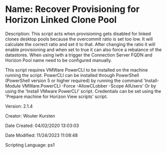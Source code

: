 ﻿# Name: Recover Provisioning for Horizon Linked Clone Pool

Description: This script acts when provisioning gets disabled for linked clones desktop pools because the overcommit ratio is set too low. It will calculate the correct ratio and set it to that.
After changing the ratio it will enable provisioning and when set to true it can also force a rebalance of the datastores.
When using iwth a trigger the Connection Server FQDN and Horizon Pool name need to be configured manually.

This script requires VMWare PowerCLI to be installed on the machine running the script.
PowerCLI can be installed through PowerShell (PowerShell version 5 or higher required) by running the command 'Install-Module VMWare.PowerCLI -Force -AllowCLobber -Scope AllUsers' Or by using the 'Install VMware PowerCLI' script.
Credentials can be set using the 'Prepare machine for Horizon View scripts' script.

Version: 2.1.4

Creator: Wouter Kursten

Date Created: 04/02/2020 13:03:03

Date Modified: 11/24/2023 11:08:48

Scripting Language: ps1

